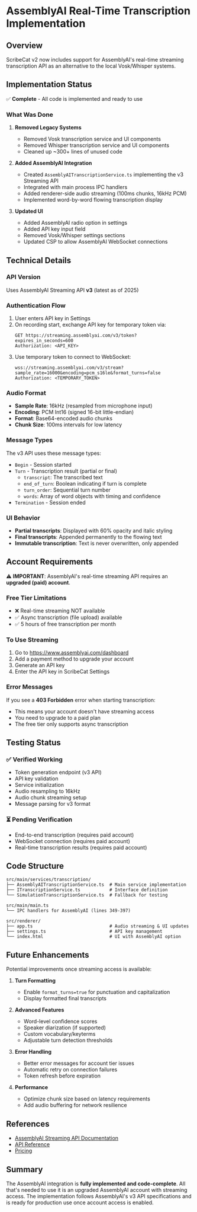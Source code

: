 # AssemblyAI Real-Time Transcription Implementation

## Overview
ScribeCat v2 now includes support for AssemblyAI's real-time streaming transcription API as an alternative to the local Vosk/Whisper systems.

## Implementation Status
✅ **Complete** - All code is implemented and ready to use

### What Was Done
1. **Removed Legacy Systems**
   - Removed Vosk transcription service and UI components
   - Removed Whisper transcription service and UI components
   - Cleaned up ~300+ lines of unused code

2. **Added AssemblyAI Integration**
   - Created `AssemblyAITranscriptionService.ts` implementing the v3 Streaming API
   - Integrated with main process IPC handlers
   - Added renderer-side audio streaming (100ms chunks, 16kHz PCM)
   - Implemented word-by-word flowing transcription display

3. **Updated UI**
   - Added AssemblyAI radio option in settings
   - Added API key input field
   - Removed Vosk/Whisper settings sections
   - Updated CSP to allow AssemblyAI WebSocket connections

## Technical Details

### API Version
Uses AssemblyAI Streaming API **v3** (latest as of 2025)

### Authentication Flow
1. User enters API key in Settings
2. On recording start, exchange API key for temporary token via:
   ```
   GET https://streaming.assemblyai.com/v3/token?expires_in_seconds=600
   Authorization: <API_KEY>
   ```
3. Use temporary token to connect to WebSocket:
   ```
   wss://streaming.assemblyai.com/v3/stream?sample_rate=16000&encoding=pcm_s16le&format_turns=false
   Authorization: <TEMPORARY_TOKEN>
   ```

### Audio Format
- **Sample Rate**: 16kHz (resampled from microphone input)
- **Encoding**: PCM Int16 (signed 16-bit little-endian)
- **Format**: Base64-encoded audio chunks
- **Chunk Size**: 100ms intervals for low latency

### Message Types
The v3 API uses these message types:
- `Begin` - Session started
- `Turn` - Transcription result (partial or final)
  - `transcript`: The transcribed text
  - `end_of_turn`: Boolean indicating if turn is complete
  - `turn_order`: Sequential turn number
  - `words`: Array of word objects with timing and confidence
- `Termination` - Session ended

### UI Behavior
- **Partial transcripts**: Displayed with 60% opacity and italic styling
- **Final transcripts**: Appended permanently to the flowing text
- **Immutable transcription**: Text is never overwritten, only appended

## Account Requirements

⚠️ **IMPORTANT**: AssemblyAI's real-time streaming API requires an **upgraded (paid) account**.

### Free Tier Limitations
- ❌ Real-time streaming NOT available
- ✅ Async transcription (file upload) available
- ✅ 5 hours of free transcription per month

### To Use Streaming
1. Go to https://www.assemblyai.com/dashboard
2. Add a payment method to upgrade your account
3. Generate an API key
4. Enter the API key in ScribeCat Settings

### Error Messages
If you see a **403 Forbidden** error when starting transcription:
- This means your account doesn't have streaming access
- You need to upgrade to a paid plan
- The free tier only supports async transcription

## Testing Status

### ✅ Verified Working
- Token generation endpoint (v3 API)
- API key validation
- Service initialization
- Audio resampling to 16kHz
- Audio chunk streaming setup
- Message parsing for v3 format

### ⏳ Pending Verification
- End-to-end transcription (requires paid account)
- WebSocket connection (requires paid account)
- Real-time transcription results (requires paid account)

## Code Structure

```
src/main/services/transcription/
├── AssemblyAITranscriptionService.ts  # Main service implementation
├── ITranscriptionService.ts           # Interface definition
└── SimulationTranscriptionService.ts  # Fallback for testing

src/main/main.ts
└── IPC handlers for AssemblyAI (lines 349-397)

src/renderer/
├── app.ts                             # Audio streaming & UI updates
├── settings.ts                        # API key management
└── index.html                         # UI with AssemblyAI option
```

## Future Enhancements

Potential improvements once streaming access is available:

1. **Turn Formatting**
   - Enable `format_turns=true` for punctuation and capitalization
   - Display formatted final transcripts

2. **Advanced Features**
   - Word-level confidence scores
   - Speaker diarization (if supported)
   - Custom vocabulary/keyterms
   - Adjustable turn detection thresholds

3. **Error Handling**
   - Better error messages for account tier issues
   - Automatic retry on connection failures
   - Token refresh before expiration

4. **Performance**
   - Optimize chunk size based on latency requirements
   - Add audio buffering for network resilience

## References

- [AssemblyAI Streaming API Documentation](https://www.assemblyai.com/docs/speech-to-text/streaming)
- [API Reference](https://www.assemblyai.com/docs/api-reference/streaming-api)
- [Pricing](https://www.assemblyai.com/pricing)

## Summary

The AssemblyAI integration is **fully implemented and code-complete**. All that's needed to use it is an upgraded AssemblyAI account with streaming access. The implementation follows AssemblyAI's v3 API specifications and is ready for production use once account access is enabled.
